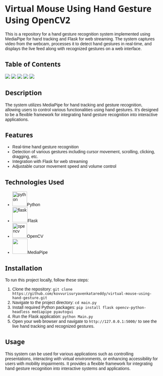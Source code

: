 <!DOCTYPE html>
<html lang="en">
<head>
<link rel="preconnect" href="https://fonts.googleapis.com">
<link rel="preconnect" href="https://fonts.gstatic.com" crossorigin>
<link href="https://fonts.googleapis.com/css2?family=Rubik+Scribble&family=Syne:wght@400..800&display=swap" rel="stylesheet">
<link rel="preconnect" href="https://fonts.googleapis.com">
<link rel="preconnect" href="https://fonts.gstatic.com" crossorigin>
<link href="https://fonts.googleapis.com/css2?family=Outfit:wght@100..900&family=Rubik+Scribble&family=Syne:wght@400..800&display=swap" rel="stylesheet">
<meta charset="UTF-8">
<meta name="viewport" content="width=device-width, initial-scale=1.0">
<style>
    h1{
        font-family: "Rubik Scribble", system-ui;
    }
    h2{
        font-family: "Rubik Scribble", system-ui;
    }
    p,a{
        font-family: "Outfit", sans-serif;
    }
    
</style>
</head>
<body>

<h1>Virtual Mouse Using Hand Gesture Using OpenCV2</h1>

<p>This is a repository for a hand gesture recognition system implemented using MediaPipe for hand tracking and Flask for web streaming. The system captures video from the webcam, processes it to detect hand gestures in real-time, and displays the live feed along with recognized gestures on a web interface.</p>

<h2>Table of Contents</h2>

<a href="#description"><img src="https://placehold.it/150x50/ffbe0b/fff?text=Description"></a>
<a href="#features"><img src="https://placehold.it/150x50/fb5607/fff?text=Features"></a>
<a href="#technologies-used"><img src="https://placehold.it/150x50/ff006e/fff?text=Technologies_Used"></a>
<a href="#installation"><img src="https://placehold.it/150x50/8338ec/fff?text=Installation"></a>
<a href="#usage"><img src="https://placehold.it/150x50/3a86ff/fff?text=Usage"></a>


<h2 id="description">Description</h2>

<p>The system utilizes MediaPipe for hand tracking and gesture recognition, allowing users to control various functionalities using hand gestures. It's designed to be a flexible framework for integrating hand gesture recognition into interactive applications.</p>

<h2 id="features">Features</h2>

<ul>
  <li style="font-family: 'Outfit', sans-serif;">Real-time hand gesture recognition</li>
  <li style="font-family: 'Outfit', sans-serif;">Detection of various gestures including cursor movement, scrolling, clicking, dragging, etc.</li>
  <li style="font-family: 'Outfit', sans-serif;">Integration with Flask for web streaming</li>
  <li style="font-family: 'Outfit', sans-serif;">Adjustable cursor movement speed and volume control</li>
</ul>

<h2 id="technologies-used">Technologies Used</h2>

<ul>
  <li style="font-family: 'Outfit', sans-serif;"><img width="48" height="48" src="https://img.icons8.com/fluency/48/python.png" alt="python"/>Python</li>
  <li style="font-family: 'Outfit', sans-serif;"><img width="50" height="50" src="https://img.icons8.com/ios-filled/50/ffffff/flask.png" alt="flask"/>Flask</li>
  <li style="font-family: 'Outfit', sans-serif;"><img width="48" height="48" src="https://img.icons8.com/color/48/000000/opencv.png" alt="opencv"/>OpenCV</li>
  <li style="font-family: 'Outfit', sans-serif;"><img src="https://encrypted-tbn0.gstatic.com/images?q=tbn:ANd9GcSLo4FAzwl7u7_1Ou16G_T421GjEwgcF61-fxOXh26F-SB_yrADoZRC6H_r-xwogH2V84I&usqp=CAU" width="50" height="50">MediaPipe</li>
</ul>

<h2 id="installation">Installation</h2>

<p>To run this project locally, follow these steps:</p>

<ol>
  <li style="font-family: 'Outfit', sans-serif;">Clone the repository: <code>git clone https://github.com/kovvurisuryavenkatareddy/virtual-mouse-using-hand-gesture.git</code></li>
  <li style="font-family: 'Outfit', sans-serif;">Navigate to the project directory: <code>cd main.py</code></li>
  <li style="font-family: 'Outfit', sans-serif;">Install required Python packages: <code>pip install flask opencv-python-headless mediapipe pyautogui</code></li>
  <li style="font-family: 'Outfit', sans-serif;">Run the Flask application: <code>python Main.py</code></li>
  <li style="font-family: 'Outfit', sans-serif;">Open your web browser and navigate to <code>http://127.0.0.1:5000/</code> to see the live hand tracking and recognized gestures.</li>
</ol>

<h2 id="usage">Usage</h2>

<p>This system can be used for various applications such as controlling presentations, interacting with virtual environments, or enhancing accessibility for users with mobility impairments. It provides a flexible framework for integrating hand gesture recognition into interactive systems and applications.</p>

</body>
</html>
